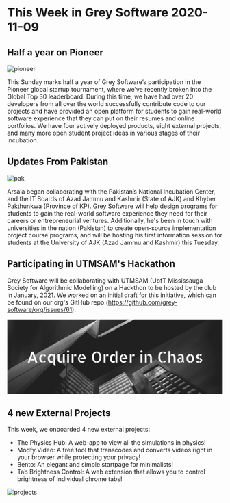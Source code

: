 # This Week in Grey Software 2020-11-09

## Half a year on Pioneer

![pioneer](/2020-11-09/pioneer.png)

This Sunday marks half a year of Grey Software’s participation in the Pioneer
global startup tournament, where we’ve recently broken into the Global Top 30
leaderboard. During this time, we have had over 20 developers from all over the
world successfully contribute code to our projects and have provided an open
platform for students to gain real-world software experience that they can put
on their resumes and online portfolios. We have four actively deployed products,
eight external projects, and many more open student project ideas in various
stages of their incubation.

## Updates From Pakistan

![pak](/2020-11-09/pak.png)

Arsala began collaborating with the Pakistan’s National Incubation Center, and
the IT Boards of Azad Jammu and Kashmir (State of AJK) and Khyber Pakthunkwa
(Province of KP). Grey Software will help design programs for students to gain
the real-world software experience they need for their careers or
entrepreneurial ventures. Additionally, he's been in touch with universities in
the nation (Pakistan) to create open-source implementation project course
programs, and will be hosting his first information session for students at the
University of AJK (Azad Jammu and Kashmir) this Tuesday.

## Participating in UTMSAM's Hackathon

Grey Software will be collaborating with UTMSAM (UofT Mississauga Society for
Algorithmic Modelling) on a Hackthon to be hosted by the club in January, 2021.
We worked on an initial draft for this initiative, which can be found on our
org's GitHub repo (https://github.com/grey-software/org/issues/61).

![utmsam](./utmsam1.png)

## 4 new External Projects

This week, we onboarded 4 new external projects:

- The Physics Hub: A web-app to view all the simulations in physics!
- Modfy.Video: A free tool that transcodes and converts videos right in your
  browser while protecting your privacy!
- Bento: An elegant and simple startpage for minimalists!
- Tab Brightness Control: A web extension that allows you to control brightness
  of individual chrome tabs!

![projects](/2020-11-09/projects.png)

